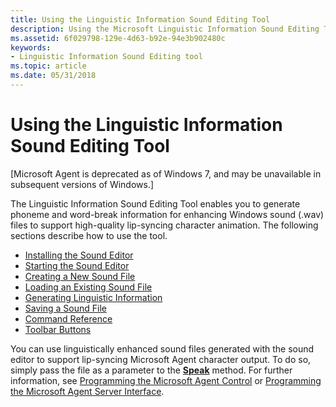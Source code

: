 ```yaml
---
title: Using the Linguistic Information Sound Editing Tool
description: Using the Microsoft Linguistic Information Sound Editing Tool
ms.assetid: 6f029798-129e-4d63-b92e-94e3b902480c
keywords:
- Linguistic Information Sound Editing tool
ms.topic: article
ms.date: 05/31/2018
---
```


# Using the Linguistic Information Sound Editing Tool

\[Microsoft Agent is deprecated as of Windows 7, and may be unavailable in subsequent versions of Windows.\]

The Linguistic Information Sound Editing Tool enables you to generate phoneme and word-break information for enhancing Windows sound (.wav) files to support high-quality lip-syncing character animation. The following sections describe how to use the tool.

-   [Installing the Sound Editor](installing-the-sound-editor.md)
-   [Starting the Sound Editor](starting-the-sound-editor.md)
-   [Creating a New Sound File](creating-a-new-sound-file.md)
-   [Loading an Existing Sound File](loading-an-existing-sound-file.md)
-   [Generating Linguistic Information](generating-linguistic-information.md)
-   [Saving a Sound File](saving-a-sound-file.md)
-   [Command Reference](command-reference.md)
-   [Toolbar Buttons](toolbar-buttons.md)

You can use linguistically enhanced sound files generated with the sound editor to support lip-syncing Microsoft Agent character output. To do so, simply pass the file as a parameter to the [**Speak**](speak-method.md) method. For further information, see [Programming the Microsoft Agent Control](programming-the-microsoft-agent-control.md) or [Programming the Microsoft Agent Server Interface](programming-the-microsoft-agent-server-interface.md).

 

 





